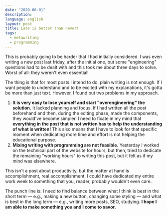 ```yaml
---
date: "2020-06-01"
description:
language: english
layout: post
title: Late is better than never!
tags:
  - metawriting
  - programming
---
```


This is probably going to be harder that I had initially considered. I was even writing a new post last friday, after the initial one, but some "engineering" questions had to be dealt with and this took me about three days to solve. Worst of all: they weren't even essential!

The thing is that for most posts I intend to do, plain writing is not enough. If I want people to understand and to be excited with my explanations, it's gotta be more than just text. However, I found out two problems in my approach.

1. **It is very easy to lose yourself and start "overengineering" the solution.** It lacked planning and focus. If I had written all the post beforehand and then, during the editing phase, made the components, they would've become simpler. I need to fixate in my mind that **everything in the post that is not written has to help the understanding of what is written!** This also means that I have to look for that specific moment when dedicating more time and effort is not helping the educational purpose.
2. **Mixing writing with programming are not feasible.** Yesterday I worked on the technical part of the website for hours, but then, tried to dedicate the remaining "working hours" to writing this post, but it felt as if my mind was elsewhere.

This isn't a post about productivity, but the matter at hand is accomplishment, real accomplishment. I could have dedicated my entire work week to something that you, reader, probably wouldn't even care.

The punch line is: I need to find balance between what I think is best in the short term — e.g., making a new button, changing some styling — and what is best in the long term — e.g., writing more posts, SEO, studying. **I hope I am able to make something you and I come to savor.**
